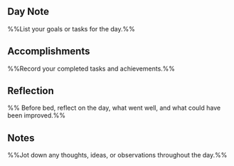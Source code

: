 ## Day Note
%%List your goals or tasks for the day.%%

## Accomplishments
%%Record your completed tasks and achievements.%%

## Reflection
%% Before bed, reflect on the day, what went well, and what could have been improved.%%

## Notes
%%Jot down any thoughts, ideas, or observations throughout the day.%%
